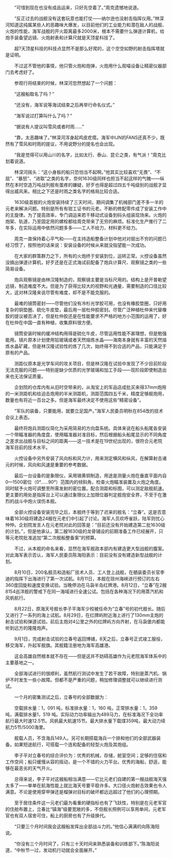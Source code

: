 　　“可惜到现在也没有成品运来，只好先空着了。”周克遗憾地说道。

　　“反正过去的战舰没有这套玩意也能打仗——纳尔逊也没射击指挥仪用。”林深河知道这纯属某些人的恶趣味大爆发，以目前他们的工业能力和潜在敌人的战舰、火炮的性能，海军战舰的开火距离最多2000米，根本不需要什么弹道计算机，给炮手装备望远镜、火炮射表和计算尺就是天顶星科技了。

　　超?天顶星科技的科技点显然不是那么好爬的，这个空空如野的射击指挥塔就是证明。

　　不过这不管他的事情，他只管火炮和炮弹，火炮用什么观喵设备让精密仪器部门去考虑好了。

　　参观行将结束的时候，林深河忽然想起了一个问题：

　　“这艘船取名了吗？”

　　“还没有，海军说等海试结束之后再举行命名仪式。”

　　“海军说过打算叫什么了吗？”

　　“据说有人提议叫雪风或者时雨……”

　　“靠，太恶趣味了。”林深河浑身起鸡皮疙瘩。海军中IJN的FANS还真不少，既然有了雪风和时雨的提议，不用说野分的提名也会出现。

　　“我是觉得可以用山川的名字，比如太行、泰山、昆仑之类，有气派！”周克比划着说道。

　　林深河摇头：“这小身板的船只恐怕当不起啊。”他其实比较喜欢“无畏”、“不屈”、“暴怒”、“进取”之类的名字，奈何1630级同样也担当不起这样的气魄——纵然在本时空造万吨战列舰有蛋疼的嫌疑，好歹也得是超过四五千吨级别的战舰才显得出威风来。相比之下还是时雨之类名字的格局比较合适。

　　1630级首舰的火炮安装持续了三天时间，期间调集了机械部门差不多一半的元老来解决问题。特别是所有有钳工证书的元老。不断的修配零件成了安装工作中的主旋律。为了提高效率，专门调运来若干移动式设备到码头组装现场来。火炮的炮架、轨道，乃至固定用的螺栓都给周克带来了无穷的麻烦。标准化生产推行了二年多，在实际运用中依然问题多多——工人不给力，材料更不给力。

　　周克一直保持着心平气和——在主持造船整备计划中他对对层出不穷的问题已经习惯了，按照他的话来说：安装设备的时候从来就没指望能一次成功。

　　在大家的群策群力之下，所有的火炮终于安装到位，运转正常。火控设备虽然没搞出弹道计算机，好歹还是在正式海试前配备了炮兵计算尺、观察镜之类的一些简易设备。

　　炮兵观察镜是由林汉隆制造的，观察镜主要是当标尺用的。结构上是开普勒望远镜，制造难度不大。但是为了获得比较大的视野和光通量，需要制造的口径比较大，这对林汉隆来说尽管有难度，却不是不能克服的。

　　最难的镜筒密封——尽管他们没有冷杉光学胶可用，也没有橡胶垫圈，只好用复杂的铜垫圈、硫化牛皮垫，最后用一层杜仲胶密封。尽管广泛种植杜仲来代替橡胶的提议被否决了，但是杜仲胶还是在性能要求不严格的地方小范围的运用了，好在杜仲在中国一直有种植，收集原料很方便。

　　镜筒安装时候的缓冲结构用得是硫化牛皮，尽管运用性能不甚理想，但是勉强能用。镜片原本计划使用铅玻璃或者天然熔炼水晶——海南本身就有丰富的天然熔炼水晶矿藏，但是林汉隆试验性的炼了几次，始终得不到合适的产品，只能满足于原有的产品。

　　测距仪原本是光学车间的攻关项目，但是林汉隆在试验中发现了不少目前阶段无法克服的问题——特别是缺少优质的光学玻璃和加工手段——现阶段即使制造出来也无法保证质量。

　　企划院的仓库内有从旧时空带来的，从淘宝上的军品店成批买来得37mm炮用的一米测距机和给迫击炮用的半米测距机，测距范围四五千米，精度足够舰炮用，数量也有将近一百台之多。但是海军最终决定不使用这些“精密设备”。

　　“军队的装备，只要能用，就要立足国产。”海军人民委员明秋在854改的技术会议上表态。

　　最终将炮兵测距仪简化为采用简易的方向盘系统。具体来说在船头船尾各安装一个带瞄准器的角度盘，使用瞄准器对准目标，然后根据船头船尾显示的不同角度之差求出战舰与目标之间的距离——这一技术是在19世纪出现的，很符合元老院海军目前的技术水平。

　　火控设备中另外安装了风向标和风力计，用来测定横风和纵风，在解算射击诸元的时候，风向和风速是重要的参考数据。

　　最后一台设备的是象限仪，采用锡黄铜制造，用途是测量火炮在垂直平面内自0—1500密位（0°……90°）范围内的倾斜角，检查火炮瞄准装置及火炮之角度。同时赋予火炮可调整至所需发射的密位置。配合测距和标图，可以测定敌舰航速。更主要的用处是指挥台上可以通过象限仪上加限位器判定舰炮安全界，不至于在激烈的战斗中炮火误伤本舰。

　　全部火控设备安装完毕之后，本舰终于等到了迟来的舰名：“立春”。这是否意味着1630级将建造24艘在元老们中引起了讨论。海军人员欢呼雀跃，陆军则忧心忡忡。企划院发言人在元老院对此的回答是：“目前还没有开始建造第二批1630级的计划。”，但是他承认，第二艘1630级的龙骨铺设的前期准备工作已经展开，只等元老院批准追加“第二次舰船整备案”的预算。

　　不过，从本舰的命名来看，显然在海军舰政本部内有建造更大型战舰的腹案。对此海军表示否认，海军人民委员陈海阳表示：目前没有没有建造新型战舰的计划。

　　8月10日，200名舰员和造船厂技术人员、工人登上战舰，在舾装委员长官李迪的指挥下出海进行了第一次试航。8月11日，本舰在琼州海峡进行预订的左右360度回旋和速度变换试验。当晚停泊在马袅半岛红牌港。8月12日，“立春”在2艘8154巡洋舰的警戒下在同一海域进行全速公试。包括在各种海况下的用蒸汽机和风帆航行。

　　8月22日，原海天号舰长李子平海军少校被任命为“立春”号的初代舰长。随后又进行了一系列的海上试航。8月29日，在红牌屿附近海上进行了130mm主炮的射击试验和弹道试验。前后主炮对4公里之外的红牌屿方向齐射，在马袅堡内都能听到远方的隆隆炮声。

　　9月1日，完成射击试验的立春号返回博铺，8天之后，立春号正式竣工服役，移交海军，升起军舰旗。其舰籍注册地为海军高雄港。

　　这会高雄自然根本就不存在——但是这并不妨碍高雄作为元老院海军体系中的主要基地之一。

　　全部海试进行的很顺利，虽然航行测试中发生了若干故障，特别是蒸汽机、锅炉不时发生一些小故障。但都不是严重的问题，稍加修理调整就可以继续进行测试。

　　一个月的密集测试之后，立春号的全部数据为：

　　空载排水量：1，091 吨，标准排水量：1，160 吨，正常排水量：1，359 吨，满载排水量1，519 吨。实际动力功率输出为489马力，在标准海况下全功率航行最大时速12.5节。风帆最大航速15节。最大排水量下载煤359吨，最大动力续航力5节/5000海里。

　　舰载人员，不含海兵149人。另可长期搭载海兵一个排和他们的全部武器装备。如果短途航行，可搭载一个连和配备的轻型火炮及其炮组。

　　李子平对立春号的综合评价为：优秀的机械，存储，舱室空间；足够的住宿和工作空间；船只缓慢从容的摇动，是一个不错的火力平台。优秀的海船，舒适，能够在最恶劣的天气开火。

　　总得来说，李子平对这艘船相当满意——它比元老们自建的第一艘战舰海天强太多了——单单在航海性能上就比海天号要平稳许多。大口径火炮射击效果也令人满意。不论是使用穿甲弹还是榴弹对目标的破坏都远远超过了他们的心理预期。

　　至于居住条件这一元老们最为看重的硬指标也有了飞跃性，特别是在元老军官的住舱布置上，立春比“镇海”级要宽敞的多，不但舰长照例可以享用单间，元老军官也有双人宿舍可住，船上的厨房也有了升级换代。

　　“只要三个月时间我会这艘船发挥出全部战斗力的。”他信心满满的向陈海阳说。

　　“你没有三个月时间了，只有三十天时间来熟悉装备和训练部下。”陈海阳说道，“中秋节一过，发动机行动就会全面展开。”
